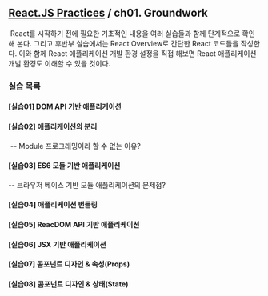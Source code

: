 ## [React.JS Practices](https://github.com/kickscar-javascript/react-practices) / ch01. Groundwork

​	React를 시작하기 전에 필요한 기초적인 내용을 여러 실습들과 함께 단계적으로 확인해 본다. 그리고 후반부 실습에서는 React Overview로 간단한 React 코드들을 작성한다. 이와 함께 React 애플리케이션 개발 환경 설정을 직접 해보면 React 애플리케이션 개발 환경도 이해할 수 있을 것이다.

### 실습 목록

#### [실습01] DOM API 기반 애플리케이션

#### [실습02] 애플리케이션의 분리

​	-- Module 프로그래밍이라 할 수 없는 이유?

#### [실습03] ES6 모듈 기반 애플리케이션

   -- 브라우저 베이스 기반 모듈 애플리케이션의 문제점?

#### [실습04] 애플리케이션 번들링

#### [실습05] ReacDOM API 기반 애플리케이션  

#### [실습06] JSX 기반 애플리케이션

#### [실습07] 콤포넌트 디자인 & 속성(Props)

#### [실습08] 콤포넌트 디자인 & 상태(State)